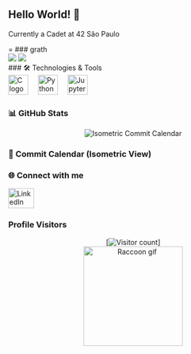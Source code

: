 ## Hello World! 👋

<p align="left">Currently a Cadet at 42 São Paulo</p>
=
### grath
<div align="left">
  <img src="https://github-readme-stats.vercel.app/api?username=GuilhermeGors&theme=default&show_icons=true">
  <img src="https://github-readme-stats.vercel.app/api/top-langs/?username=GuilhermeGors&hide=html&layout=compact&theme=default">
</div>
### 🛠️ Technologies & Tools

<div align="left">
  <img src="https://cdn.jsdelivr.net/gh/devicons/devicon/icons/c/c-original.svg" height="40" alt="C logo"  />
  <img width="12" />
  <img src="https://cdn.jsdelivr.net/gh/devicons/devicon/icons/python/python-original.svg" height="40" alt="Python logo"  />
  <img width="12" />
  <img src="https://cdn.jsdelivr.net/gh/devicons/devicon/icons/jupyter/jupyter-original.svg" height="40" alt="Jupyter logo"  />
</div>

### 📊 GitHub Stats

<div align="center">

<div align="center">
  <img src="https://github.com/GuilhermeGors/GuilhermeGors/blob/main/commit-calendar.svg" alt="Isometric Commit Calendar" />
</div>
</div>

### 📅 Commit Calendar (Isometric View)


### 🌐 Connect with me

<div align="left">
  <a href="https://www.linkedin.com/in/guilhermegors/" target="_blank">
    <img src="https://raw.githubusercontent.com/maurodesouza/profile-readme-generator/master/src/assets/icons/social/linkedin/default.svg" width="52" height="40" alt="LinkedIn logo"  />
  </a>
</div>

###  Profile Visitors

<div align="center">
  [<img src="https://profile-counter.glitch.me/GuilhermeGors/count.svg?" alt="Visitor count" />]
</div>



<div align="center">
  <img height="200" src="https://media.tenor.com/_7Fjti7kTzsAAAAM/raccoon-cute.gif" alt="Raccoon gif" />
</div>
